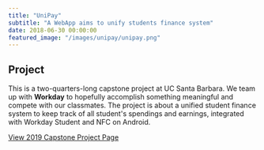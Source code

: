```yaml
---
title: "UniPay"
subtitle: "A WebApp aims to unify students finance system"
date: 2018-06-30 00:00:00
featured_image: "/images/unipay/unipay.png"
---
```


## Project
This is a two-quarters-long capstone project at UC Santa Barbara. We team up with __Workday__ to hopefully accomplish something meaningful and compete with our classmates. The project is about a unified student finance system to keep track of all student's spendings and earnings, integrated with Workday Student and NFC on Android.

<a href="https://capstone.cs.ucsb.edu/past19.html" class="button button--large">View 2019 Capstone Project Page</a>

